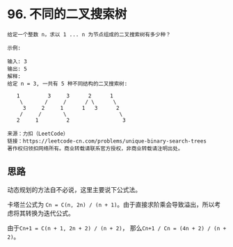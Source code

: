 # 96. 不同的二叉搜索树
```
给定一个整数 n，求以 1 ... n 为节点组成的二叉搜索树有多少种？

示例:

输入: 3
输出: 5
解释:
给定 n = 3, 一共有 5 种不同结构的二叉搜索树:

   1         3     3      2      1
    \       /     /      / \      \
     3     2     1      1   3      2
    /     /       \                 \
   2     1         2                 3

来源：力扣（LeetCode）
链接：https://leetcode-cn.com/problems/unique-binary-search-trees
著作权归领扣网络所有。商业转载请联系官方授权，非商业转载请注明出处。
```

## 思路
动态规划的方法自不必说，这里主要说下公式法。

卡塔兰公式为 `Cn = C(n, 2n) / (n + 1)`。由于直接求阶乘会导致溢出，所以考虑将其转换为迭代公式。

由于`Cn+1 = C(n + 1, 2n + 2) / (n + 2)`， 那么`Cn+1 / Cn = (4n + 2) / (n + 2)`。

